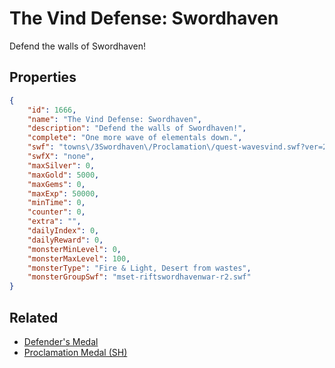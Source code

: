 # The Vind Defense: Swordhaven

Defend the walls of Swordhaven!

## Properties

```json
{
    "id": 1666,
    "name": "The Vind Defense: Swordhaven",
    "description": "Defend the walls of Swordhaven!",
    "complete": "One more wave of elementals down.",
    "swf": "towns\/3Swordhaven\/Proclamation\/quest-wavesvind.swf?ver=2",
    "swfX": "none",
    "maxSilver": 0,
    "maxGold": 5000,
    "maxGems": 0,
    "maxExp": 50000,
    "minTime": 0,
    "counter": 0,
    "extra": "",
    "dailyIndex": 0,
    "dailyReward": 0,
    "monsterMinLevel": 0,
    "monsterMaxLevel": 100,
    "monsterType": "Fire & Light, Desert from wastes",
    "monsterGroupSwf": "mset-riftswordhavenwar-r2.swf"
}
```

## Related

- [Defender's Medal](../items/495-defender-s-medal.md)
- [Proclamation Medal (SH)](../items/19272-proclamation-medal-sh.md)

